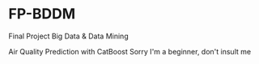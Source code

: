 # FP-BDDM
Final Project Big Data &amp; Data Mining

Air Quality Prediction with CatBoost
Sorry I'm a beginner, don't insult me
